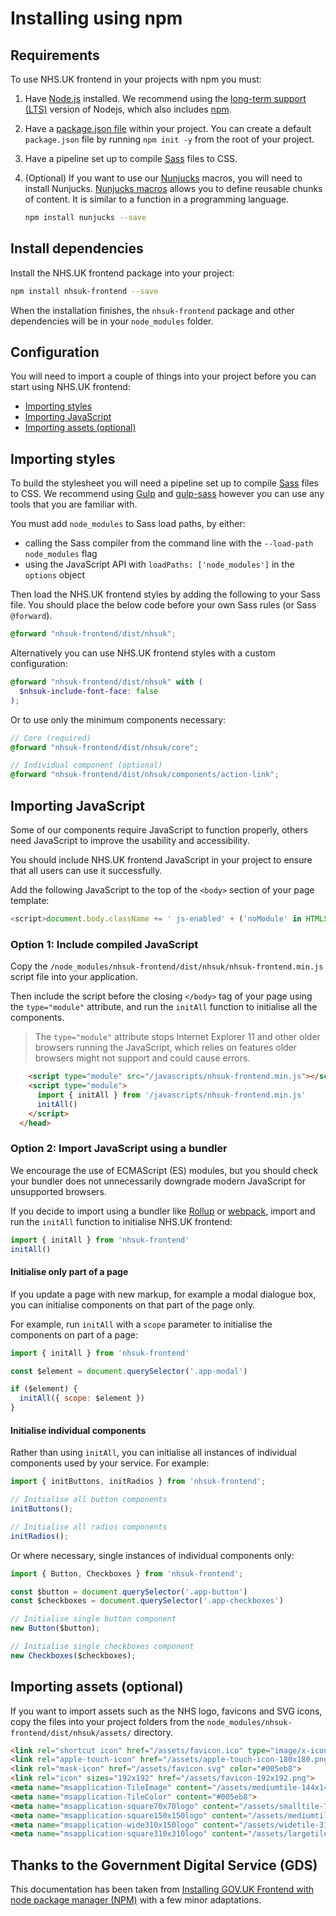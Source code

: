 # Installing using npm

## Requirements

To use NHS.UK frontend in your projects with npm you must:

1. Have [Node.js](https://nodejs.org/en/) installed. We recommend using the [long-term support (LTS)](https://nodejs.org/en/download/) version of Nodejs, which also includes [npm](https://www.npmjs.com/).

2. Have a [package.json file](https://docs.npmjs.com/files/package.json) within your project. You can create a default `package.json` file by running `npm init -y` from the root of your project.

3. Have a pipeline set up to compile [Sass](https://sass-lang.com/) files to CSS.

4. (Optional) If you want to use our [Nunjucks](https://mozilla.github.io/nunjucks/) macros, you will need to install Nunjucks. [Nunjucks macros](https://mozilla.github.io/nunjucks/templating.html#macro) allows you to define reusable chunks of content. It is similar to a function in a programming language.

   ```sh
   npm install nunjucks --save
   ```

## Install dependencies

Install the NHS.UK frontend package into your project:

```sh
npm install nhsuk-frontend --save
```

When the installation finishes, the `nhsuk-frontend` package and other dependencies will be in your `node_modules` folder.

## Configuration

You will need to import a couple of things into your project before you can start using NHS.UK frontend:

- [Importing styles](#importing-styles)
- [Importing JavaScript](#importing-javascript)
- [Importing assets (optional)](#importing-assets-optional)

## Importing styles

To build the stylesheet you will need a pipeline set up to compile [Sass](https://sass-lang.com/) files to CSS. We recommend using [Gulp](https://gulpjs.com/) and [gulp-sass](https://www.npmjs.com/package/gulp-sass) however you can use any tools that you are familiar with.

You must add `node_modules` to Sass load paths, by either:

- calling the Sass compiler from the command line with the `--load-path node_modules` flag
- using the JavaScript API with `loadPaths: ['node_modules']` in the `options` object

Then load the NHS.UK frontend styles by adding the following to your Sass file. You should place the below code before your own Sass rules (or Sass `@forward`).

```scss
@forward "nhsuk-frontend/dist/nhsuk";
```

Alternatively you can use NHS.UK frontend styles with a custom configuration:

```scss
@forward "nhsuk-frontend/dist/nhsuk" with (
  $nhsuk-include-font-face: false
);
```

Or to use only the minimum components necessary:

```scss
// Core (required)
@forward "nhsuk-frontend/dist/nhsuk/core";

// Individual component (optional)
@forward "nhsuk-frontend/dist/nhsuk/components/action-link";
```

## Importing JavaScript

Some of our components require JavaScript to function properly, others need JavaScript to improve the usability and accessibility.

You should include NHS.UK frontend JavaScript in your project to ensure that all users can use it successfully.

Add the following JavaScript to the top of the `<body>` section of your page template:

```js
<script>document.body.className += ' js-enabled' + ('noModule' in HTMLScriptElement.prototype ? ' nhsuk-frontend-supported' : '');</script>
```

### Option 1: Include compiled JavaScript

Copy the `/node_modules/nhsuk-frontend/dist/nhsuk/nhsuk-frontend.min.js` script file into your application.

Then include the script before the closing `</body>` tag of your page using the `type="module"` attribute, and run the `initAll` function to initialise all the components.

> The `type="module"` attribute stops Internet Explorer 11 and other older browsers running the JavaScript, which relies on features older browsers might not support and could cause errors.

```html
    <script type="module" src="/javascripts/nhsuk-frontend.min.js"></script>
    <script type="module">
      import { initAll } from '/javascripts/nhsuk-frontend.min.js'
      initAll()
    </script>
  </head>
```

### Option 2: Import JavaScript using a bundler

We encourage the use of ECMAScript (ES) modules, but you should check your bundler does not unnecessarily downgrade modern JavaScript for unsupported browsers.

If you decide to import using a bundler like [Rollup](https://rollupjs.org/) or [webpack](https://webpack.js.org/), import and run the `initAll` function to initialise NHS.UK frontend:

```js
import { initAll } from 'nhsuk-frontend'
initAll()
```

#### Initialise only part of a page

If you update a page with new markup, for example a modal dialogue box, you can initialise components on that part of the page only.

For example, run `initAll` with a `scope` parameter to initialise the components on part of a page:

```js
import { initAll } from 'nhsuk-frontend'

const $element = document.querySelector('.app-modal')

if ($element) {
  initAll({ scope: $element })
}
```

#### Initialise individual components

Rather than using `initAll`, you can initialise all instances of individual components used by your service. For example:

```js
import { initButtons, initRadios } from 'nhsuk-frontend';

// Initialise all button components
initButtons();

// Initialise all radios components
initRadios();
```

Or where necessary, single instances of individual components only:

```js
import { Button, Checkboxes } from 'nhsuk-frontend';

const $button = document.querySelector('.app-button')
const $checkboxes = document.querySelector('.app-checkboxes')

// Initialise single button component
new Button($button);

// Initialise single checkboxes component
new Checkboxes($checkboxes);
```

## Importing assets (optional)

If you want to import assets such as the NHS logo, favicons and SVG icons, copy the files into your project folders from the `node_modules/nhsuk-frontend/dist/nhsuk/assets/` directory.

```html
<link rel="shortcut icon" href="/assets/favicon.ico" type="image/x-icon">
<link rel="apple-touch-icon" href="/assets/apple-touch-icon-180x180.png">
<link rel="mask-icon" href="/assets/favicon.svg" color="#005eb8">
<link rel="icon" sizes="192x192" href="/assets/favicon-192x192.png">
<meta name="msapplication-TileImage" content="/assets/mediumtile-144x144.png">
<meta name="msapplication-TileColor" content="#005eb8">
<meta name="msapplication-square70x70logo" content="/assets/smalltile-70x70.png">
<meta name="msapplication-square150x150logo" content="/assets/mediumtile-150x150.png">
<meta name="msapplication-wide310x150logo" content="/assets/widetile-310x150.png">
<meta name="msapplication-square310x310logo" content="/assets/largetile-310x310.png">
```

## Thanks to the Government Digital Service (GDS)

This documentation has been taken from [Installing GOV.UK Frontend with node package manager (NPM)](https://github.com/alphagov/govuk-frontend/blob/v2.13.0/docs/installation/installing-with-npm.md) with a few minor adaptations.

